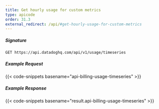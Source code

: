 ```yaml
---
title: Get hourly usage for custom metrics
type: apicode
order: 31.3
external_redirect: /api/#get-hourly-usage-for-custom-metrics
---
```


##### Signature
`GET https://api.datadoghq.com/api/v1/usage/timeseries`
##### Example Request
{{< code-snippets basename="api-billing-usage-timeseries" >}}
##### Example Response
{{< code-snippets basename="result.api-billing-usage-timeseries" >}}
